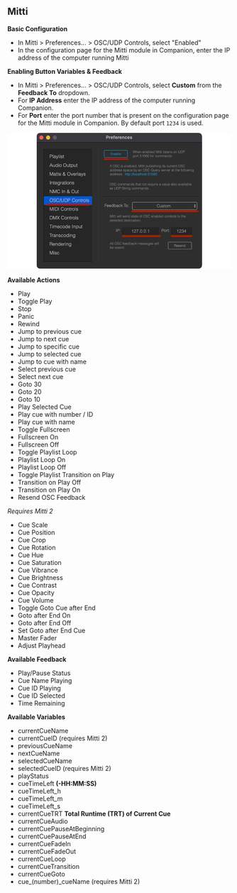## Mitti

**Basic Configuration**

- In Mitti > Preferences... > OSC/UDP Controls, select "Enabled"
- In the configuration page for the Mitti module in Companion, enter the IP address of the computer running Mitti

**Enabling Button Variables & Feedback**

- In Mitti > Preferences... > OSC/UDP Controls, select **Custom** from the **Feedback To** dropdown.
- For **IP Address** enter the IP address of the computer running Companion.
- For **Port** enter the port number that is present on the configuration page for the Mitti module in Companion. By default port `1234` is used.

![Mitti](images/mitti.png?raw=true 'Mitti')

**Available Actions**

- Play
- Toggle Play
- Stop
- Panic
- Rewind
- Jump to previous cue
- Jump to next cue
- Jump to specific cue
- Jump to selected cue
- Jump to cue with name
- Select previous cue
- Select next cue
- Goto 30
- Goto 20
- Goto 10
- Play Selected Cue
- Play cue with number / ID
- Play cue with name
- Toggle Fullscreen
- Fullscreen On
- Fullscreen Off
- Toggle Playlist Loop
- Playlist Loop On
- Playlist Loop Off
- Toggle Playlist Transition on Play
- Transition on Play Off
- Transition on Play On
- Resend OSC Feedback

_Requires Mitti 2_

- Cue Scale
- Cue Position
- Cue Crop
- Cue Rotation
- Cue Hue
- Cue Saturation
- Cue Vibrance
- Cue Brightness
- Cue Contrast
- Cue Opacity
- Cue Volume
- Toggle Goto Cue after End
- Goto after End On
- Goto after End Off
- Set Goto after End Cue
- Master Fader
- Adjust Playhead

**Available Feedback**

- Play/Pause Status
- Cue Name Playing
- Cue ID Playing
- Cue ID Selected
- Time Remaining

**Available Variables**

- currentCueName
- currentCueID (requires Mitti 2)
- previousCueName
- nextCueName
- selectedCueName
- selectedCueID (requires Mitti 2)
- playStatus
- cueTimeLeft **(-HH:MM:SS)**
- cueTimeLeft_h
- cueTimeLeft_m
- cueTimeLeft_s
- currentCueTRT **Total Runtime (TRT) of Current Cue**
- currentCueAudio
- currentCuePauseAtBeginning
- currentCuePauseAtEnd
- currentCueFadeIn
- currentCueFadeOut
- currentCueLoop
- currentCueTransition
- currentCueGoto
- cue\_(number)\_cueName (requires Mitti 2)
